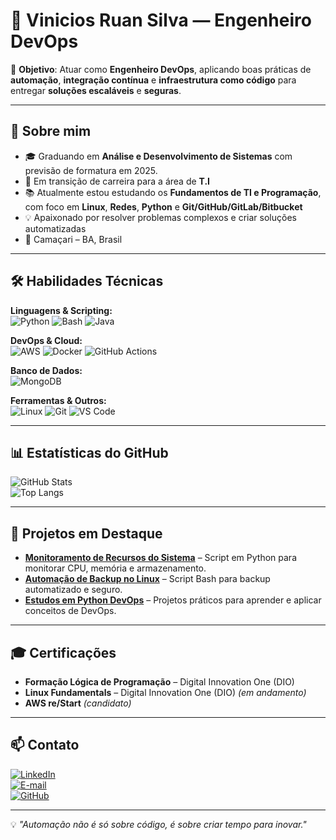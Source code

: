  # 🚀 Vinicios Ruan Silva — Engenheiro DevOps 

🎯 **Objetivo**: Atuar como **Engenheiro DevOps**, aplicando boas práticas de **automação**, **integração contínua** e **infraestrutura como código** para entregar **soluções escaláveis** e **seguras**.  

---

## 📌 Sobre mim  
- 🎓 Graduando em **Análise e Desenvolvimento de Sistemas** com previsão de formatura em 2025.  
- 🚀 Em transição de carreira para a área de **T.I**  
- 📚 Atualmente estou estudando os **Fundamentos de TI e Programação**, com foco em **Linux**, **Redes**, **Python** e **Git/GitHub/GitLab/Bitbucket**
- 💡 Apaixonado por resolver problemas complexos e criar soluções automatizadas  
- 📍 Camaçari – BA, Brasil  

---

## 🛠️ Habilidades Técnicas  

**Linguagens & Scripting:**  
![Python](https://img.shields.io/badge/Python-3776AB?style=for-the-badge&logo=python&logoColor=white)
![Bash](https://img.shields.io/badge/Bash-4EAA25?style=for-the-badge&logo=gnu-bash&logoColor=white)
![Java](https://img.shields.io/badge/Java-007396?style=for-the-badge&logo=java&logoColor=white)

**DevOps & Cloud:**  
![AWS](https://img.shields.io/badge/AWS-232F3E?style=for-the-badge&logo=amazon-aws&logoColor=white)
![Docker](https://img.shields.io/badge/Docker-2496ED?style=for-the-badge&logo=docker&logoColor=white)
![GitHub Actions](https://img.shields.io/badge/GitHub_Actions-2088FF?style=for-the-badge&logo=github-actions&logoColor=white)

**Banco de Dados:**  
![MongoDB](https://img.shields.io/badge/MongoDB-4EA94B?style=for-the-badge&logo=mongodb&logoColor=white)

**Ferramentas & Outros:**  
![Linux](https://img.shields.io/badge/Linux-FCC624?style=for-the-badge&logo=linux&logoColor=black)
![Git](https://img.shields.io/badge/Git-F05032?style=for-the-badge&logo=git&logoColor=white)
![VS Code](https://img.shields.io/badge/VS_Code-007ACC?style=for-the-badge&logo=visual-studio-code&logoColor=white)

---

## 📊 Estatísticas do GitHub  

![GitHub Stats](https://github-readme-stats.vercel.app/api?username=viniciosruan&show_icons=true&theme=tokyonight)  
![Top Langs](https://github-readme-stats.vercel.app/api/top-langs/?username=viniciosruan&layout=compact&theme=tokyonight)  

---

## 🚀 Projetos em Destaque  

- [**Monitoramento de Recursos do Sistema**](https://github.com/viniciosruan/monitoramento-recursos) – Script em Python para monitorar CPU, memória e armazenamento.  
- [**Automação de Backup no Linux**](https://github.com/viniciosruan/backup-linux) – Script Bash para backup automatizado e seguro.  
- [**Estudos em Python DevOps**](https://github.com/viniciosruan/python-devops) – Projetos práticos para aprender e aplicar conceitos de DevOps.  

---

## 🎓 Certificações  

- **Formação Lógica de Programação** – Digital Innovation One (DIO)  
- **Linux Fundamentals** – Digital Innovation One (DIO) *(em andamento)*  
- **AWS re/Start** *(candidato)*  

---

## 📫 Contato  

[![LinkedIn](https://img.shields.io/badge/LinkedIn-0A66C2?style=for-the-badge&logo=linkedin&logoColor=white)](https://linkedin.com/in/viniciosruan)  
[![E-mail](https://img.shields.io/badge/Email-viniciosruan%40gmail.com-red?style=for-the-badge&logo=gmail&logoColor=white)](mailto:viniciosruan@gmail.com)  
[![GitHub](https://img.shields.io/badge/GitHub-000000?style=for-the-badge&logo=github&logoColor=white)](https://github.com/viniciosruan)  

---
💡 *"Automação não é só sobre código, é sobre criar tempo para inovar."*  
